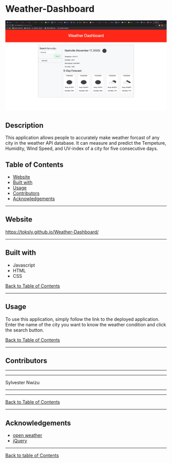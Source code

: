 # Weather-Dashboard

![Screenshot of tech-blog](images/screenShot.png)

## Description

This application allows people to accurately make weather forcast of any city in the weather API database. It can measure and predict the Tempeture, Humidity, Wind Speed, and UV-index of a city for five consecutive days.

## Table of Contents

- [Website](#website)
- [Built with](#built-with)
- [Usage](#usage)
- [Contributors](#contributors)
- [Acknowledgements](#acknowledgements)

---

## Website

https://toksly.github.io/Weather-Dashboard/

---

## Built with

- Javascript
- HTML
- CSS

[Back to Table of Contents](#table-of-contents)

---

## Usage

To use this application, simply follow the link to the deployed application. Enter the name of the city you want to know the weather condition and click the search button.

[Back to Table of Contents](#table-of-contents)

---

## Contributors

---

---

Sylvester Nwizu

---

---

[Back to Table of Contents](#table-of-contents)

---

## Acknowledgements

- [open weather](https://openweathermap.org/)
- [jQuery](https://jquery.com/)

---

[Back to table of Contents](#table-of-contents)
